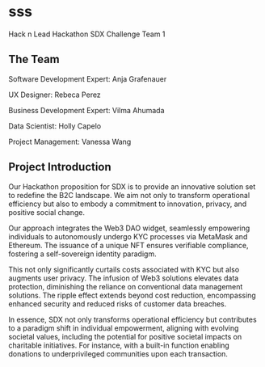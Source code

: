# sss
Hack n Lead Hackathon SDX Challenge Team 1

## The Team
Software Development Expert: Anja Grafenauer 

UX Designer: Rebeca Perez

Business Development Expert: Vilma Ahumada  

Data Scientist: Holly Capelo

Project Management: Vanessa Wang

<!-- ![alt text](foto-46.jpg) -->

## Project Introduction 
Our Hackathon proposition for SDX is to provide an innovative solution set to redefine the B2C landscape. We aim not only to transform operational efficiency but also to embody a commitment to innovation, privacy, and positive social change.

Our approach integrates the Web3 DAO widget, seamlessly empowering individuals to autonomously undergo KYC processes via MetaMask and Ethereum. The issuance of a unique NFT ensures verifiable compliance, fostering a self-sovereign identity paradigm.

This not only significantly curtails costs associated with KYC but also augments user privacy. The infusion of Web3 solutions elevates data protection, diminishing the reliance on conventional data management solutions. The ripple effect extends beyond cost reduction, encompassing enhanced security and reduced risks of customer data breaches.

In essence, SDX not only transforms operational efficiency but contributes to a paradigm shift in individual empowerment, aligning with evolving societal values, including the potential for positive societal impacts on charitable initiatives. For instance, with a built-in function enabling donations to underprivileged communities upon each transaction.
